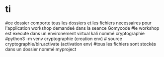 # ti
#ce dossier comporte tous les dossiers et les fichiers necessaires pour l'application workshop demandeé dans la seance Gomycode
#le workshop est execute dans un environement virtual kali nommé cryptographie
           #python3 -m venv cryptographie        (creation env)
           # source cryptographie/bin.activate    (activation env)
           #tous les fichiers sont stockés dans un dossier nommé myproject
